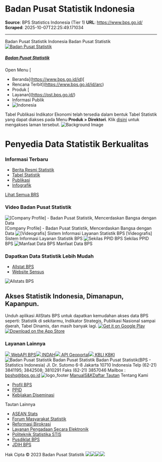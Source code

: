 # Badan Pusat Statistik Indonesia

**Source**: BPS Statistics Indonesia (Tier 1)
**URL**: https://www.bps.go.id/
**Scraped**: 2025-10-07T22:25:49.171034

---

Badan Pusat Statistik Indonesia
Badan Pusat Statistik[![Badan Pusat Statistik](https://www.bps.go.id/_next/image?url=%2Fassets%2Flogo-bps.png&w=3840&q=75)](https://www.bps.go.id/id)
##### [Badan Pusat Statistik](https://www.bps.go.id/id)
Open Menu
[
  * Beranda](https://www.bps.go.id/id)[
  * Rencana Terbit](https://www.bps.go.id/id/arc)
  * Produk
[
  * Layanan](https://pst.bps.go.id/)
  * Informasi Publik
  * ![Indonesia](https://www.bps.go.id/assets/icons/flag-icons-id.svg)


Tabel Publikasi Indikator Ekonomi telah tersedia dalam bentuk Tabel Statistik yang dapat diakses pada Menu **Produk > Direktori**. Klik [disini](https://direktori.web.bps.go.id/metabase.php?id=561&utm_source=website&utm_medium=runningtext&utm_campaign=indikator_ekonomi) untuk mengakses laman tersebut.
![Background Image](https://www.bps.go.id/_next/image?url=%2F_next%2Fstatic%2Fmedia%2Fbg-scenery.c33dbfb6.png&w=3840&q=75)
# Penyedia Data Statistik Berkualitas  

### Informasi Terbaru
  * [Berita Resmi Statistik](https://www.bps.go.id/id)
  * [Tabel Statistik](https://www.bps.go.id/id)
  * [Publikasi](https://www.bps.go.id/id)
  * [Infografik](https://www.bps.go.id/id)

[Lihat Semua BRS ](https://www.bps.go.id/id/pressrelease)
### Video Badan Pusat Statistik
![\[Company Profile\] - Badan Pusat Statistik, Mencerdaskan Bangsa dengan Data](https://www.bps.go.id/_next/image?url=https%3A%2F%2Fi.ytimg.com%2Fvi%2Fq9BYxUJ-4z4%2Fmaxresdefault.jpg&w=256&q=75)
[Company Profile] - Badan Pusat Statistik, Mencerdaskan Bangsa dengan Data
![\[Videografis\] Sistem Informasi Layanan Statistik BPS](https://www.bps.go.id/_next/image?url=https%3A%2F%2Fi.ytimg.com%2Fvi%2FN9cpMc7DctY%2Fmaxresdefault.jpg&w=256&q=75)
[Videografis] Sistem Informasi Layanan Statistik BPS
![Sekilas PPID BPS](https://www.bps.go.id/_next/image?url=https%3A%2F%2Fi.ytimg.com%2Fvi%2F40SfLIL7dos%2Fmaxresdefault.jpg&w=256&q=75)
Sekilas PPID BPS
![Manfaat Data BPS](https://www.bps.go.id/_next/image?url=https%3A%2F%2Fi.ytimg.com%2Fvi%2Fqr6mQ29qdpA%2Fmaxresdefault.jpg&w=256&q=75)
Manfaat Data BPS
### Dapatkan Data Statistik Lebih Mudah
  * [Allstat BPS](https://www.bps.go.id/id)
  * [Website Sensus](https://www.bps.go.id/id)


![Allstats BPS](https://www.bps.go.id/_next/image?url=%2Fassets%2Fimages%2Fallstats.png&w=3840&q=75)
## Akses Statistik Indonesia, Dimanapun, Kapanpun.
Unduh aplikasi AllStats BPS untuk dapatkan kemudahan akses data BPS seperti: Statistik di sekitarmu, Indikator Strategis, Publikasi Nasional sampai daerah, Tabel Dinamis, dan masih banyak lagi.
[![Get it on Google Play](https://www.bps.go.id/_next/image?url=%2F_next%2Fstatic%2Fmedia%2Fgoogleplay.41b50fdf.png&w=1200&q=75)](https://play.google.com/store/apps/details?id=id.go.bps.allstats)[![Download on the App Store](https://www.bps.go.id/_next/image?url=%2F_next%2Fstatic%2Fmedia%2Fappstore.52f3052e.webp&w=750&q=75)](https://apps.apple.com/id/app/allstats-bps/id1495703496)
### Layanan Lainnya
[![](https://www.bps.go.id/assets/icons/webapi.svg) WebAPI BPS](https://webapi.bps.go.id/developer)[![](https://www.bps.go.id/assets/icons/indah.svg) INDAH](https://indah.bps.go.id)[![](https://www.bps.go.id/assets/icons/geoportal.svg) API Geoportal](https://sig.bps.go.id)[![](https://www.bps.go.id/assets/icons/kbli-kbki.svg) KBLI KBKI](https://klasifikasi.web.bps.go.id/)
![Badan Pusat Statistik](https://www.bps.go.id/_next/image?url=%2Fassets%2Flogo-bps.png&w=256&q=75)
Badan Pusat Statistik
Badan Pusat Statistik(BPS - Statistics Indonesia)
Jl. Dr. Sutomo 6-8
Jakarta 10710 Indonesia
Telp (62-21) 3841195; 3842508; 3810291
Faks (62-21) 3857046
Mailbox : bpshq@bps.go.id
![logo_footer](https://www.bps.go.id/_next/image?url=https%3A%2F%2Fweb-api.bps.go.id%2Fcover.php%3Ff%3Dl4w%2FI%2BoGWH3sEmz5glAYGFpIZHRJNGdWNDQ1V0pTeGEwVURMcWhCVmRCRjlzSEpXRW8rVDBUaWgwdWxnOGtyaEFRM3pWdERsc1V2TjE2UHlPajJUY09IWDIxM1RKNlJiTW5BN013PT0%3D&w=3840&q=75)
[Manual](https://manual-website-bps.readthedocs.io)[S&K](https://www.bps.go.id/id/term-of-use)[Daftar Tautan](https://www.bps.go.id/id/tautan)
Tentang Kami
  * [Profil BPS](https://ppid.bps.go.id/app/konten/0000/Profil-BPS.html)
  * [PPID](https://ppid.bps.go.id/?mfd=0000)
  * [Kebijakan Diseminasi](https://ppid.bps.go.id/app/konten/0000/Layanan-BPS.html#pills-3)


Tautan Lainnya
  * [ASEAN Stats](https://www.aseanstats.org/)
  * [Forum Masyarakat Statistik](https://fmsindonesia.id/)
  * [Reformasi Birokrasi](https://rb.bps.go.id/)
  * [Layanan Pengadaan Secara Elektronik](https://lpse.bps.go.id/)
  * [Politeknik Statistika STIS](https://www.stis.ac.id/)
  * [Pusdiklat BPS](https://pusdiklat.bps.go.id/)
  * [JDIH BPS](https://jdih.bps.go.id/)


Hak Cipta © 2023 Badan Pusat Statistik
[![](https://www.bps.go.id/assets/icons/twitter.svg)](https://www.twitter.com/bps_statistics)[![](https://www.bps.go.id/assets/icons/facebook.svg)](https://www.facebook.com/pages/Badan-Pusat-Statistik/1394866840805957)[![](https://www.bps.go.id/assets/icons/instagram.svg)](https://www.instagram.com/bps_statistics/)[![](https://www.bps.go.id/assets/icons/youtube.svg)](https://www.youtube.com/channel/UCn4IaaxHaaP-mAjZzrAtixA)
